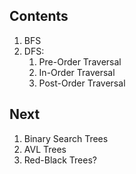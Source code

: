 ## Contents
1. BFS
2. DFS:
   1.  Pre-Order Traversal
   2.  In-Order Traversal
   3.  Post-Order Traversal

## Next
1. Binary Search Trees
2. AVL Trees
3. Red-Black Trees?